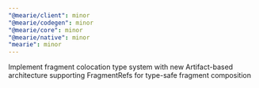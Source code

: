 ```yaml
---
"@mearie/client": minor
"@mearie/codegen": minor
"@mearie/core": minor
"@mearie/native": minor
"mearie": minor
---
```


Implement fragment colocation type system with new Artifact-based architecture supporting FragmentRefs for type-safe fragment composition
